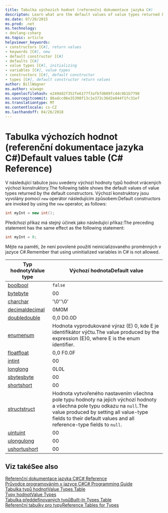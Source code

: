 ```yaml
---
title: Tabulka výchozích hodnot (referenční dokumentace jazyka C#)
descripton: Learn what are the default values of value types returned by the default constructors.
ms.date: 07/20/2015
ms.prod: .net
ms.technology:
- devlang-csharp
ms.topic: article
helpviewer_keywords:
- constructors [C#], return values
- keywords [C#], new
- default constructor [C#]
- defaults [C#]
- value types [C#], initializing
- variables [C#], value types
- constructors [C#], default constructor
- types [C#], default constructor return values
author: BillWagner
ms.author: wiwagn
ms.openlocfilehash: e249dd2f352fe6177f3afbfd089fc4dc9b1b7798
ms.sourcegitcommit: 86adcc06e35390f13c1e372c36d2e044f1fc31ef
ms.translationtype: MT
ms.contentlocale: cs-CZ
ms.lasthandoff: 04/26/2018
---
```

# <a name="default-values-table-c-reference"></a><span data-ttu-id="8abe4-102">Tabulka výchozích hodnot (referenční dokumentace jazyka C#)</span><span class="sxs-lookup"><span data-stu-id="8abe4-102">Default values table (C# Reference)</span></span>

<span data-ttu-id="8abe4-103">V následující tabulce jsou uvedeny výchozí hodnoty typů hodnot vrácených výchozí konstruktory.</span><span class="sxs-lookup"><span data-stu-id="8abe4-103">The following table shows the default values of value types returned by the default constructors.</span></span> <span data-ttu-id="8abe4-104">Výchozí konstruktory jsou vyvolány pomocí `new` operátor následujícím způsobem:</span><span class="sxs-lookup"><span data-stu-id="8abe4-104">Default constructors are invoked by using the `new` operator, as follows:</span></span>

```csharp
int myInt = new int();
```

<span data-ttu-id="8abe4-105">Předchozí příkaz má stejný účinek jako následující příkaz:</span><span class="sxs-lookup"><span data-stu-id="8abe4-105">The preceding statement has the same effect as the following statement:</span></span>

```csharp
int myInt = 0;
```

<span data-ttu-id="8abe4-106">Mějte na paměti, že není povolené použití neinicializovaného proměnných v jazyce C#.</span><span class="sxs-lookup"><span data-stu-id="8abe4-106">Remember that using uninitialized variables in C# is not allowed.</span></span>

|<span data-ttu-id="8abe4-107">Typ hodnoty</span><span class="sxs-lookup"><span data-stu-id="8abe4-107">Value type</span></span>|<span data-ttu-id="8abe4-108">Výchozí hodnota</span><span class="sxs-lookup"><span data-stu-id="8abe4-108">Default value</span></span>|
|----------------|-------------------|
|[<span data-ttu-id="8abe4-109">bool</span><span class="sxs-lookup"><span data-stu-id="8abe4-109">bool</span></span>](bool.md)|`false`|
|[<span data-ttu-id="8abe4-110">byte</span><span class="sxs-lookup"><span data-stu-id="8abe4-110">byte</span></span>](byte.md)|<span data-ttu-id="8abe4-111">0</span><span class="sxs-lookup"><span data-stu-id="8abe4-111">0</span></span>|
|[<span data-ttu-id="8abe4-112">char</span><span class="sxs-lookup"><span data-stu-id="8abe4-112">char</span></span>](char.md)|<span data-ttu-id="8abe4-113">'\0'</span><span class="sxs-lookup"><span data-stu-id="8abe4-113">'\0'</span></span>|
|[<span data-ttu-id="8abe4-114">decimal</span><span class="sxs-lookup"><span data-stu-id="8abe4-114">decimal</span></span>](decimal.md)|<span data-ttu-id="8abe4-115">0M</span><span class="sxs-lookup"><span data-stu-id="8abe4-115">0M</span></span>|
|[<span data-ttu-id="8abe4-116">double</span><span class="sxs-lookup"><span data-stu-id="8abe4-116">double</span></span>](double.md)|<span data-ttu-id="8abe4-117">0,0 D</span><span class="sxs-lookup"><span data-stu-id="8abe4-117">0.0D</span></span>|
|[<span data-ttu-id="8abe4-118">enum</span><span class="sxs-lookup"><span data-stu-id="8abe4-118">enum</span></span>](enum.md)|<span data-ttu-id="8abe4-119">Hodnota vyprodukované výraz (E) 0, kde E je identifikátor výčtu.</span><span class="sxs-lookup"><span data-stu-id="8abe4-119">The value produced by the expression (E)0, where E is the enum identifier.</span></span>|
|[<span data-ttu-id="8abe4-120">float</span><span class="sxs-lookup"><span data-stu-id="8abe4-120">float</span></span>](float.md)|<span data-ttu-id="8abe4-121">0,0 F</span><span class="sxs-lookup"><span data-stu-id="8abe4-121">0.0F</span></span>|
|[<span data-ttu-id="8abe4-122">int</span><span class="sxs-lookup"><span data-stu-id="8abe4-122">int</span></span>](int.md)|<span data-ttu-id="8abe4-123">0</span><span class="sxs-lookup"><span data-stu-id="8abe4-123">0</span></span>|
|[<span data-ttu-id="8abe4-124">long</span><span class="sxs-lookup"><span data-stu-id="8abe4-124">long</span></span>](long.md)|<span data-ttu-id="8abe4-125">0L</span><span class="sxs-lookup"><span data-stu-id="8abe4-125">0L</span></span>|
|[<span data-ttu-id="8abe4-126">sbyte</span><span class="sxs-lookup"><span data-stu-id="8abe4-126">sbyte</span></span>](sbyte.md)|<span data-ttu-id="8abe4-127">0</span><span class="sxs-lookup"><span data-stu-id="8abe4-127">0</span></span>|
|[<span data-ttu-id="8abe4-128">short</span><span class="sxs-lookup"><span data-stu-id="8abe4-128">short</span></span>](short.md)|<span data-ttu-id="8abe4-129">0</span><span class="sxs-lookup"><span data-stu-id="8abe4-129">0</span></span>|
|[<span data-ttu-id="8abe4-130">struct</span><span class="sxs-lookup"><span data-stu-id="8abe4-130">struct</span></span>](struct.md)|<span data-ttu-id="8abe4-131">Hodnota vytvořeného nastavením všechna pole typu hodnoty na jejich výchozí hodnoty a všechna pole typu odkazu na `null`.</span><span class="sxs-lookup"><span data-stu-id="8abe4-131">The value produced by setting all value-type fields to their default values and all reference-type fields to `null`.</span></span>|
|[<span data-ttu-id="8abe4-132">uint</span><span class="sxs-lookup"><span data-stu-id="8abe4-132">uint</span></span>](uint.md)|<span data-ttu-id="8abe4-133">0</span><span class="sxs-lookup"><span data-stu-id="8abe4-133">0</span></span>|
|[<span data-ttu-id="8abe4-134">ulong</span><span class="sxs-lookup"><span data-stu-id="8abe4-134">ulong</span></span>](ulong.md)|<span data-ttu-id="8abe4-135">0</span><span class="sxs-lookup"><span data-stu-id="8abe4-135">0</span></span>|
|[<span data-ttu-id="8abe4-136">ushort</span><span class="sxs-lookup"><span data-stu-id="8abe4-136">ushort</span></span>](ushort.md)|<span data-ttu-id="8abe4-137">0</span><span class="sxs-lookup"><span data-stu-id="8abe4-137">0</span></span>|

## <a name="see-also"></a><span data-ttu-id="8abe4-138">Viz také</span><span class="sxs-lookup"><span data-stu-id="8abe4-138">See also</span></span>
 [<span data-ttu-id="8abe4-139">Referenční dokumentace jazyka C#</span><span class="sxs-lookup"><span data-stu-id="8abe4-139">C# Reference</span></span>](../index.md)  
 [<span data-ttu-id="8abe4-140">Průvodce programováním v jazyce C#</span><span class="sxs-lookup"><span data-stu-id="8abe4-140">C# Programming Guide</span></span>](../../programming-guide/index.md)  
 [<span data-ttu-id="8abe4-141">Tabulka typů hodnot</span><span class="sxs-lookup"><span data-stu-id="8abe4-141">Value Types Table</span></span>](value-types-table.md)  
 [<span data-ttu-id="8abe4-142">Typy hodnot</span><span class="sxs-lookup"><span data-stu-id="8abe4-142">Value Types</span></span>](value-types.md)  
 [<span data-ttu-id="8abe4-143">Tabulka předdefinovaných typů</span><span class="sxs-lookup"><span data-stu-id="8abe4-143">Built-In Types Table</span></span>](built-in-types-table.md)  
 [<span data-ttu-id="8abe4-144">Referenční tabulky pro typy</span><span class="sxs-lookup"><span data-stu-id="8abe4-144">Reference Tables for Types</span></span>](reference-tables-for-types.md)
